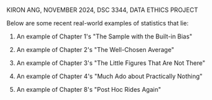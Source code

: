 KIRON ANG, NOVEMBER 2024, DSC 3344, DATA ETHICS PROJECT

Below are some recent real-world examples of statistics that lie:

1. An example of Chapter 1's "The Sample with the Built-in Bias"

2. An example of Chapter 2's "The Well-Chosen Average"

3. An example of Chapter 3's "The Little Figures That Are Not There"

4. An example of Chapter 4's "Much Ado about Practically Nothing"

5. An example of Chapter 8's "Post Hoc Rides Again"